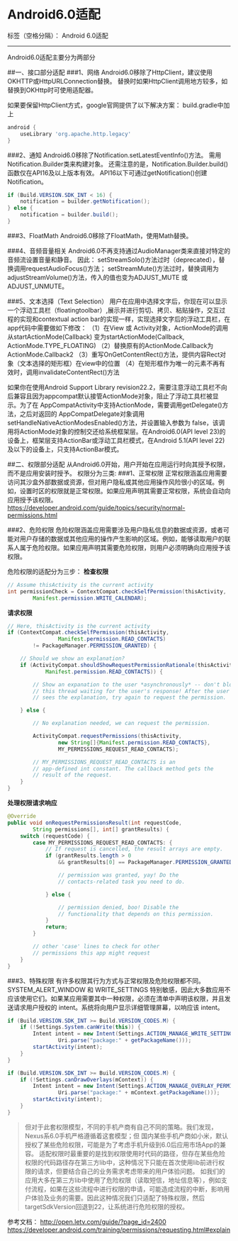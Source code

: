 ﻿# Android6.0适配

标签（空格分隔）： Android 6.0适配

---

Android6.0适配主要分为两部分

##一、接口部分适配
###1、网络
Android6.0移除了HttpClient，建议使用OKHTTP或HttpURLConnection替换。
替换时如果HttpClient调用地方较多，如替换到OKHttp时可使用适配器。

如果要保留HttpClient方式，google官网提供了以下解决方案：
build.gradle中加上
```gradle
android {
    useLibrary 'org.apache.http.legacy'
}
```

###2、通知
Android6.0移除了Notification.setLatestEventInfo()方法。
需用Notification.Builder类来构建对象。
还需注意的是，Notification.Builder.build()函数仅在API16及以上版本有效。
API16以下可通过getNotification()创建Notification。
```java
if (Build.VERSION.SDK_INT < 16) {
	notification = builder.getNotification();
} else {
	notification = builder.build();
}
```

###3、FloatMath
Android6.0移除了FloatMath，使用Math替换。

###4、音频音量相关
Android6.0不再支持通过AudioManager类来直接对特定的音频流设置音量和静音。
因此：
setStreamSolo()方法过时（deprecated），替换调用requestAudioFocus()方法；
setStreamMute()方法过时，替换调用为adjustStreamVolume()方法，传入的值也变为ADJUST_MUTE 或 ADJUST_UNMUTE。

###5、文本选择（Text Selection）
用户在应用中选择文字后，你现在可以显示一个浮动工具栏（floatingtoolbar）,展示并进行剪切、拷贝、粘贴操作，交互过程的实现和contextual action bar的实现一样，实现选择文字后的浮动工具栏，在app代码中需要做如下修改：
（1）在View 或 Activity对象，ActionMode的调用从startActionMode(Callback) 变为startActionMode(Callback, ActionMode.TYPE_FLOATING)
（2）替换原有的ActionMode.Callback为ActionMode.Callback2
（3）重写OnGetContentRect()方法，提供内容Rect对象（文本选择的矩形框）在view中的位置
（4）在矩形框作为唯一的元素不再有效时，调用invalidateContentRect()方法
 
如果你在使用Android Support Library revision22.2，需要注意浮动工具栏不向后兼容且因为appcompat默认接管ActionMode对象，阻止了浮动工具栏被显示。为了在 AppCompatActivity中支持ActionMode，需要调用getDelegate()方法，之后对返回的 AppCompatDelegate对象调用setHandleNativeActionModesEnabled()方法，并设置输入参数为 false，该调用将ActionMode对象的控制交还给系统框架层。在Android6.0(API level 23)的设备上，框架层支持ActionBar或浮动工具栏模式，在Android 5.1(API level 22)及以下的设备上，只支持ActionBar模式。

##二、权限部分适配
从Android6.0开始，用户开始在应用运行时向其授予权限，而不是应用安装时授予。
权限分为三类:
###1、正常权限
正常权限涵盖应用需要访问其沙盒外部数据或资源，但对用户隐私或其他应用操作风险很小的区域。例如，设置时区的权限就是正常权限。如果应用声明其需要正常权限，系统会自动向应用授予该权限。
https://developer.android.com/guide/topics/security/normal-permissions.html

###2、危险权限
危险权限涵盖应用需要涉及用户隐私信息的数据或资源，或者可能对用户存储的数据或其他应用的操作产生影响的区域。例如，能够读取用户的联系人属于危险权限。如果应用声明其需要危险权限，则用户必须明确向应用授予该权限。

危险权限的适配分为三步：
**检查权限**
```java
// Assume thisActivity is the current activity
int permissionCheck = ContextCompat.checkSelfPermission(thisActivity,
        Manifest.permission.WRITE_CALENDAR);
```

**请求权限**
```java
// Here, thisActivity is the current activity
if (ContextCompat.checkSelfPermission(thisActivity,
                Manifest.permission.READ_CONTACTS)
        != PackageManager.PERMISSION_GRANTED) {

    // Should we show an explanation?
    if (ActivityCompat.shouldShowRequestPermissionRationale(thisActivity,
            Manifest.permission.READ_CONTACTS)) {

        // Show an expanation to the user *asynchronously* -- don't block
        // this thread waiting for the user's response! After the user
        // sees the explanation, try again to request the permission.

    } else {

        // No explanation needed, we can request the permission.

        ActivityCompat.requestPermissions(thisActivity,
                new String[]{Manifest.permission.READ_CONTACTS},
                MY_PERMISSIONS_REQUEST_READ_CONTACTS);

        // MY_PERMISSIONS_REQUEST_READ_CONTACTS is an
        // app-defined int constant. The callback method gets the
        // result of the request.
    }
}
```

**处理权限请求响应**
```java
@Override
public void onRequestPermissionsResult(int requestCode,
        String permissions[], int[] grantResults) {
    switch (requestCode) {
        case MY_PERMISSIONS_REQUEST_READ_CONTACTS: {
            // If request is cancelled, the result arrays are empty.
            if (grantResults.length > 0
                && grantResults[0] == PackageManager.PERMISSION_GRANTED) {

                // permission was granted, yay! Do the
                // contacts-related task you need to do.

            } else {

                // permission denied, boo! Disable the
                // functionality that depends on this permission.
            }
            return;
        }

        // other 'case' lines to check for other
        // permissions this app might request
    }
}
```

###3、特殊权限
有许多权限其行为方式与正常权限及危险权限都不同。SYSTEM_ALERT_WINDOW 和 WRITE_SETTINGS 特别敏感，因此大多数应用不应该使用它们。如果某应用需要其中一种权限，必须在清单中声明该权限，并且发送请求用户授权的 intent。系统将向用户显示详细管理屏幕，以响应该 intent。

```java
if (Build.VERSION.SDK_INT >= Build.VERSION_CODES.M) {
	if (!Settings.System.canWrite(this)) {
		Intent intent = new Intent(Settings.ACTION_MANAGE_WRITE_SETTINGS,
				Uri.parse("package:" + getPackageName()));
		startActivity(intent);
	}
}

if (Build.VERSION.SDK_INT >= Build.VERSION_CODES.M) {
	if (!Settings.canDrawOverlays(mContext)) {
		Intent intent = new Intent(Settings.ACTION_MANAGE_OVERLAY_PERMISSION,
				Uri.parse("package:" + mContext.getPackageName()));
		startActivity(intent);
	}
}
```


>但对于此套权限模型，不同的手机产商有自己不同的策略。我们发现，Nexus系6.0手机严格遵循着这套模型；但
国内某些手机产商如小米，默认授权了某些危险权限，可能是为了考虑手机升级到6.0后应用市场App的兼容。
适配权限时最重要的是找到权限使用时代码的路径，但存在某些危险权限的代码路径存在第三方lib中，这种情况下只能在首次使用lib前进行权限的请求，但要结合自己的业务需求考虑带来的用户体验问题。
如我们的应用大多在第三方lib中使用了危险权限（读取短信，地址信息等），例如支付流程，如果在这些流程中进行权限的申请，可能造成流程的中断，影响用户体验及业务的需要。因此这种情况我们只适配了特殊权限，然后targetSdkVersion回退到22，让系统进行危险权限的授权。

参考文档：
http://open.letv.com/guide/?page_id=2400
https://developer.android.com/training/permissions/requesting.html#explain



